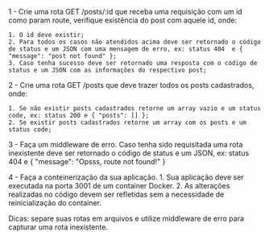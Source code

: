 
1 - Crie uma rota GET /posts/:id que receba uma requisição com um id como param route, verifique existência do post com aquele id, onde:

    1. O id deve existir;
    2. Para todos os casos não atendidos acima deve ser retornado o código de status e um JSON com uma mensagem de erro, ex: status 404  e { "message": "post not found" };
    3. Caso tenha sucesso deve ser retornado uma resposta com o código de status e um JSON com as informações do respectivo post;

2 - Crie uma rota GET /posts que deve trazer todos os posts cadastrados, onde:

    1. Se não existir posts cadastrados retorne um array vazio e um status code, ex: status 200 e { "posts": [] };
    2. Se existir posts cadastrados retorne um array com os posts e um status code;

3 - Faça um middleware de erro. Caso tenha sido requisitada uma rota inexistente deve ser retornado o código de status e um JSON, ex: status 404 e { "message": "Opsss, route not found!" }


4 - Faça a conteinerização da sua aplicação.
    1. Sua aplicação deve ser executada na porta 3001 de um container Docker.
    2. As alterações realizadas no código devem ser refletidas sem a necessidade de reinicialização do container.

Dicas: separe suas rotas em arquivos e utilize middleware de erro para capturar uma rota inexistente.
